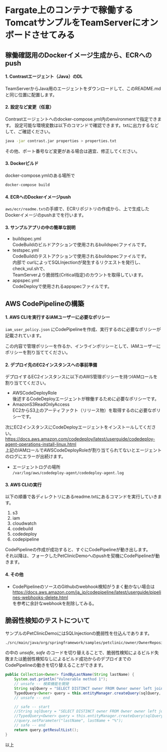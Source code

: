 # Fargate上のコンテナで稼働するTomcatサンプルをTeamServerにオンボードさせてみる

## 稼働確認用のDockerイメージ生成から、ECRへのpush

#### 1. Contrastエージェント（Java）のDL
TeamServerからJava用のエージェントをダウンロードして、このREADME.mdと同じ位置に配置します。

#### 2. 設定など変更（任意）
Contrastエージェントへのdocker-compose.yml内のenvironmentで指定できます。
設定可能な環境変数は以下のコマンドで確認できます。txtに出力するなどして、ご確認ください。
```bash
java -jar contrast.jar properties > properties.txt
```
その他、ポート番号など変更がある場合は適宜、修正してください。

#### 3. Dockerビルド
docker-compose.ymlのある場所で  
```bash
docker-compose build
```  

#### 4. ECRへのDockerイメージpush
```aws/ecr/readme.txt```の手順で、ECRリポジトリの作成から、上で生成したDockerイメージのpushまでを行います。

#### 3. サンプルアプリの中の簡単な説明
- buildspec.yml  
  CodeBuildのビルドアクションで使用されるbuildspecファイルです。
- testspec.yml  
  CodeBuildのテストアクションで使用されるbuildspecファイルです。  
  内部で curlによってSQLInjectionが発生するリクエストを発行し、check_vul.shで、  
  TeamServerより脆弱性(Critical指定)のカウントを取得しています。
- appspec.yml  
  CodeDeployで使用されるappspecファイルです。

## AWS CodePipelineの構築

#### 1. AWS CLIを実行するIAMユーザーに必要なポリシー

```iam_user_policy.json``` にCodePipelineを作成、実行するのに必要なポリシーが記載されています。

この内容で管理ポリシーを作るか、インラインポリシーとして、IAMユーザーにポリシーを割り当ててください。

#### 2. デプロイ先のEC2インスタンスへの事前準備

デプロイするEC2インスタンスに以下のAWS管理ポリシーを持つIAMロールを割り当ててください。

- AWSCodeDeployRole  
  後述するCodeDeployエージェントが稼働するために必要なポリシーです。
- AmazonS3ReadOnlyAccess  
  EC2からS3上のアーティファクト（リリース物）を取得するのに必要なポリシーです。

次にEC2インスタンスにCodeDeployエージェントをインストールしてください。
https://docs.aws.amazon.com/codedeploy/latest/userguide/codedeploy-agent-operations-install-linux.html  
上記のIAMロールでAWSCodeDeployRoleが割り当てられてないとエージェントのログにエラーが出続けます。

- エージェントログの場所  
  ```/var/log/aws/codedeploy-agent/codedeploy-agent.log```

#### 3. AWS CLIの実行

以下の順番で各ディレクトリにあるreadme.txtにあるコマンドを実行していきます。

1. s3
2. iam
3. cloudwatch
4. codebuild
5. codedeploy
6. codepipeline

CodePipelineの作成が成功すると、すぐにCodePipelineが動き出します。  
それ以降は、フォークしたPetClinicDemoへのpushを契機にCodePipelineが動きます。

#### 4. その他

- CodePipelineのソースのGithubのwebhook検知がうまく動かない場合は  
  https://docs.aws.amazon.com/ja_jp/codepipeline/latest/userguide/pipelines-webhooks-delete.html  
  を参考に余計なwebhookを削除してみる。

## 脆弱性検知のテストについて
サンプルのPetClinicDemoにはSQLInjectionの脆弱性を仕込んであります。  
```
./src/main/java/org/springframework/samples/petclinic/owner/OwnerRepositoryCustomImpl.java
```
の中の *unsafe*, *safe* のコードを切り替えることで、脆弱性検知によるビルド失敗または脆弱性検知なしによるビルド成功からのデプロイまでの  
CodePipelineの動きを切り替えることができます。
```java
public Collection<Owner> findByLastName(String lastName) {
    System.out.println("Vulnerable method 1");
    // unsafe -- 検索機能を開発
    String sqlQuery = "SELECT DISTINCT owner FROM Owner owner left join fetch owner.pets WHERE owner.lastName LIKE '" + lastName + "%'"; 
    TypedQuery<Owner> query = this.entityManager.createQuery(sqlQuery, Owner.class);
    // unsafe -- end

    // safe -- start
    //String sqlQuery = "SELECT DISTINCT owner FROM Owner owner left join fetch owner.pets WHERE owner.lastName LIKE :lastName";
    //TypedQuery<Owner> query = this.entityManager.createQuery(sqlQuery, Owner.class);
    //query.setParameter("lastName", lastName + "%");
    // safe -- end
    return query.getResultList();
}
```

以上

